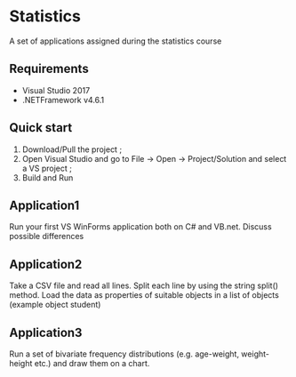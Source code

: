 # Statistics
A set of applications assigned during the statistics course

## Requirements
- Visual Studio 2017
- .NETFramework v4.6.1

## Quick start
1. Download/Pull the project ;
2. Open Visual Studio and go to File -> Open -> Project/Solution and select a VS project ;
3. Build and Run

## Application1
Run your first VS WinForms application both on C# and VB.net. 
Discuss possible differences

## Application2
Take a CSV file and read all lines.
Split each line by using the string split() method.
Load the data as properties of suitable objects in a list of objects (example object student)

## Application3
Run a set of bivariate frequency distributions (e.g. age-weight, weight-height etc.) and draw them on a chart.
